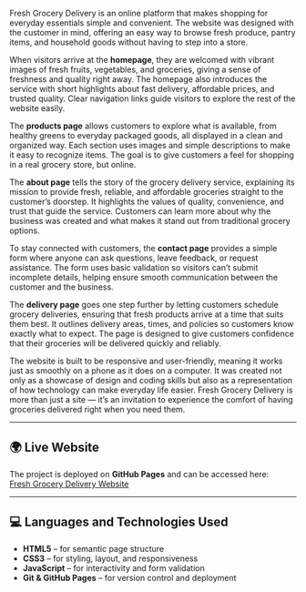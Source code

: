 Fresh Grocery Delivery is an online platform that makes shopping for everyday essentials simple and convenient. The website was designed with the customer in mind, offering an easy way to browse fresh produce, pantry items, and household goods without having to step into a store.

When visitors arrive at the **homepage**, they are welcomed with vibrant images of fresh fruits, vegetables, and groceries, giving a sense of freshness and quality right away. The homepage also introduces the service with short highlights about fast delivery, affordable prices, and trusted quality. Clear navigation links guide visitors to explore the rest of the website easily.

The **products page** allows customers to explore what is available, from healthy greens to everyday packaged goods, all displayed in a clean and organized way. Each section uses images and simple descriptions to make it easy to recognize items. The goal is to give customers a feel for shopping in a real grocery store, but online.

The **about page** tells the story of the grocery delivery service, explaining its mission to provide fresh, reliable, and affordable groceries straight to the customer’s doorstep. It highlights the values of quality, convenience, and trust that guide the service. Customers can learn more about why the business was created and what makes it stand out from traditional grocery options.

To stay connected with customers, the **contact page** provides a simple form where anyone can ask questions, leave feedback, or request assistance. The form uses basic validation so visitors can’t submit incomplete details, helping ensure smooth communication between the customer and the business.

The **delivery page** goes one step further by letting customers schedule grocery deliveries, ensuring that fresh products arrive at a time that suits them best. It outlines delivery areas, times, and policies so customers know exactly what to expect. The page is designed to give customers confidence that their groceries will be delivered quickly and reliably.

The website is built to be responsive and user-friendly, meaning it works just as smoothly on a phone as it does on a computer. It was created not only as a showcase of design and coding skills but also as a representation of how technology can make everyday life easier. Fresh Grocery Delivery is more than just a site — it’s an invitation to experience the comfort of having groceries delivered right when you need them.

---

## 🌍 Live Website
The project is deployed on **GitHub Pages** and can be accessed here:  
[Fresh Grocery Delivery Website](https://your-username.github.io/assignment-repo/)

---

## 💻 Languages and Technologies Used
- **HTML5** – for semantic page structure  
- **CSS3** – for styling, layout, and responsiveness  
- **JavaScript** – for interactivity and form validation  
- **Git & GitHub Pages** – for version control and deployment  
